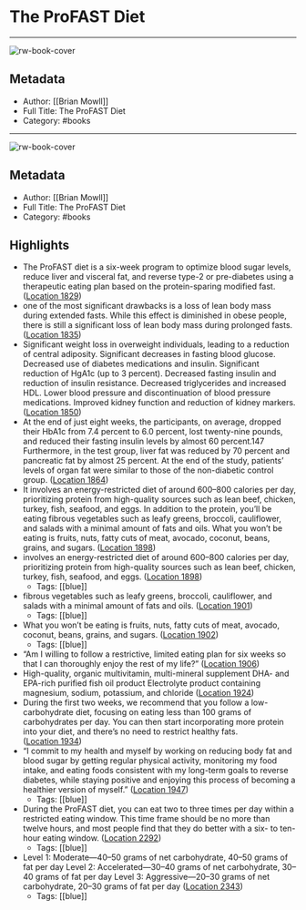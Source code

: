 # The ProFAST Diet

---
![rw-book-cover](https://m.media-amazon.com/images/I/71nMOc-5ekS._SY160.jpg)

## Metadata
- Author: [[Brian Mowll]]
- Full Title: The ProFAST Diet
- Category: #books
---
![rw-book-cover](https://m.media-amazon.com/images/I/71nMOc-5ekS._SY160.jpg)

## Metadata
- Author: [[Brian Mowll]]
- Full Title: The ProFAST Diet
- Category: #books

## Highlights
- The ProFAST diet is a six-week program to optimize blood sugar levels, reduce liver and visceral fat, and reverse type-2 or pre-diabetes using a therapeutic eating plan based on the protein-sparing modified fast. ([Location 1829](https://readwise.io/to_kindle?action=open&asin=B094CLDQ2L&location=1829))
- one of the most significant drawbacks is a loss of lean body mass during extended fasts. While this effect is diminished in obese people, there is still a significant loss of lean body mass during prolonged fasts. ([Location 1835](https://readwise.io/to_kindle?action=open&asin=B094CLDQ2L&location=1835))
- Significant weight loss in overweight individuals, leading to a reduction of central adiposity. Significant decreases in fasting blood glucose. Decreased use of diabetes medications and insulin. Significant reduction of HgA1c (up to 3 percent). Decreased fasting insulin and reduction of insulin resistance. Decreased triglycerides and increased HDL. Lower blood pressure and discontinuation of blood pressure medications. Improved kidney function and reduction of kidney markers. ([Location 1850](https://readwise.io/to_kindle?action=open&asin=B094CLDQ2L&location=1850))
- At the end of just eight weeks, the participants, on average, dropped their HbA1c from 7.4 percent to 6.0 percent, lost twenty-nine pounds, and reduced their fasting insulin levels by almost 60 percent.147 Furthermore, in the test group, liver fat was reduced by 70 percent and pancreatic fat by almost 25 percent. At the end of the study, patients’ levels of organ fat were similar to those of the non-diabetic control group. ([Location 1864](https://readwise.io/to_kindle?action=open&asin=B094CLDQ2L&location=1864))
- It involves an energy-restricted diet of around 600–800 calories per day, prioritizing protein from high-quality sources such as lean beef, chicken, turkey, fish, seafood, and eggs. In addition to the protein, you’ll be eating fibrous vegetables such as leafy greens, broccoli, cauliflower, and salads with a minimal amount of fats and oils. What you won’t be eating is fruits, nuts, fatty cuts of meat, avocado, coconut, beans, grains, and sugars. ([Location 1898](https://readwise.io/to_kindle?action=open&asin=B094CLDQ2L&location=1898))
- involves an energy-restricted diet of around 600–800 calories per day, prioritizing protein from high-quality sources such as lean beef, chicken, turkey, fish, seafood, and eggs. ([Location 1898](https://readwise.io/to_kindle?action=open&asin=B094CLDQ2L&location=1898))
    - Tags: [[blue]] 
- fibrous vegetables such as leafy greens, broccoli, cauliflower, and salads with a minimal amount of fats and oils. ([Location 1901](https://readwise.io/to_kindle?action=open&asin=B094CLDQ2L&location=1901))
    - Tags: [[blue]] 
- What you won’t be eating is fruits, nuts, fatty cuts of meat, avocado, coconut, beans, grains, and sugars. ([Location 1902](https://readwise.io/to_kindle?action=open&asin=B094CLDQ2L&location=1902))
    - Tags: [[blue]] 
- “Am I willing to follow a restrictive, limited eating plan for six weeks so that I can thoroughly enjoy the rest of my life?” ([Location 1906](https://readwise.io/to_kindle?action=open&asin=B094CLDQ2L&location=1906))
- High-quality, organic multivitamin, multi-mineral supplement DHA- and EPA-rich purified fish oil product Electrolyte product containing magnesium, sodium, potassium, and chloride ([Location 1924](https://readwise.io/to_kindle?action=open&asin=B094CLDQ2L&location=1924))
- During the first two weeks, we recommend that you follow a low-carbohydrate diet, focusing on eating less than 100 grams of carbohydrates per day. You can then start incorporating more protein into your diet, and there’s no need to restrict healthy fats. ([Location 1934](https://readwise.io/to_kindle?action=open&asin=B094CLDQ2L&location=1934))
- “I commit to my health and myself by working on reducing body fat and blood sugar by getting regular physical activity, monitoring my food intake, and eating foods consistent with my long-term goals to reverse diabetes, while staying positive and enjoying this process of becoming a healthier version of myself.” ([Location 1947](https://readwise.io/to_kindle?action=open&asin=B094CLDQ2L&location=1947))
    - Tags: [[blue]] 
- During the ProFAST diet, you can eat two to three times per day within a restricted eating window. This time frame should be no more than twelve hours, and most people find that they do better with a six- to ten-hour eating window. ([Location 2292](https://readwise.io/to_kindle?action=open&asin=B094CLDQ2L&location=2292))
    - Tags: [[blue]] 
- Level 1: Moderate—40–50 grams of net carbohydrate, 40–50 grams of fat per day Level 2: Accelerated—30–40 grams of net carbohydrate, 30–40 grams of fat per day Level 3: Aggressive—20–30 grams of net carbohydrate, 20–30 grams of fat per day ([Location 2343](https://readwise.io/to_kindle?action=open&asin=B094CLDQ2L&location=2343))
    - Tags: [[blue]] 
